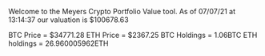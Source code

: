 Welcome to the Meyers Crypto Portfolio Value tool. 
As of 07/07/21 at 13:14:37 our valuation is $100678.63 

BTC Price = $34771.28
 ETH Price = $2367.25
BTC Holdings = 1.06BTC
 ETH holdings = 26.960005962ETH 
